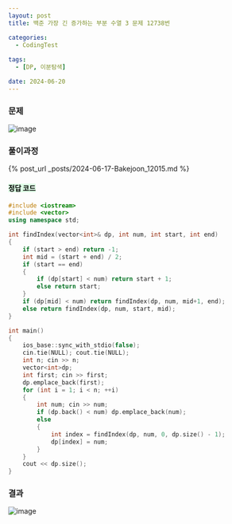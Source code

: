 ```yaml
---
layout: post
title: 백준 가장 긴 증가하는 부분 수열 3 문제 12738번

categories:
  - CodingTest
 
tags:
  - [DP, 이분탐색]

date: 2024-06-20
---
```


### 문제

![image](https://github.com/chodott/chodott.github.io/assets/89974193/a046c09b-c86d-417d-9b4e-93736efc4ec2)


### 풀이과정 

{% post_url _posts/2024-06-17-Bakejoon_12015.md %}

  

#### <mark style = "background-color : #dcffe4">정답 코드 </mark>
``` C++
#include <iostream>
#include <vector>
using namespace std;

int findIndex(vector<int>& dp, int num, int start, int end)
{
	if (start > end) return -1;
	int mid = (start + end) / 2;
	if (start == end)
	{
		if (dp[start] < num) return start + 1;
		else return start;
	}
	if (dp[mid] < num) return findIndex(dp, num, mid+1, end);
	else return findIndex(dp, num, start, mid);
}

int main()
{
	ios_base::sync_with_stdio(false);
	cin.tie(NULL); cout.tie(NULL);
	int n; cin >> n;
	vector<int>dp;
	int first; cin >> first;
	dp.emplace_back(first);
	for (int i = 1; i < n; ++i)
	{
		int num; cin >> num;
		if (dp.back() < num) dp.emplace_back(num);
		else
		{
			int index = findIndex(dp, num, 0, dp.size() - 1);
			dp[index] = num;
		}
	}
	cout << dp.size();
}
```

### 결과
![image](https://github.com/chodott/chodott.github.io/assets/89974193/b9804614-736e-490d-b521-3fc0784bbc52)

